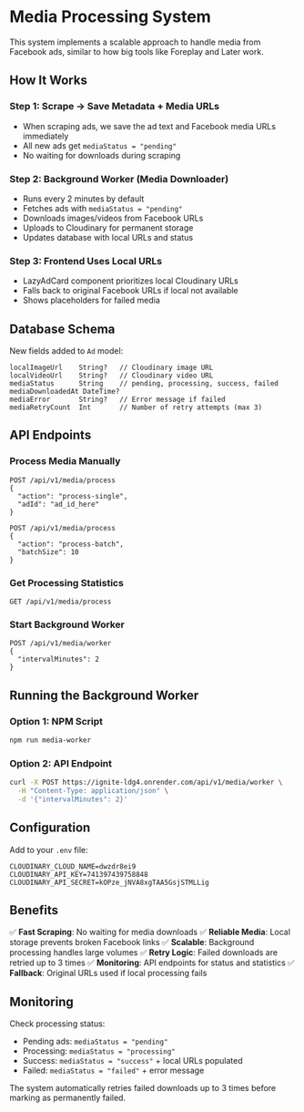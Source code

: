 # Media Processing System

This system implements a scalable approach to handle media from Facebook ads, similar to how big tools like Foreplay and Later work.

## How It Works

### Step 1: Scrape → Save Metadata + Media URLs
- When scraping ads, we save the ad text and Facebook media URLs immediately
- All new ads get `mediaStatus = "pending"`
- No waiting for downloads during scraping

### Step 2: Background Worker (Media Downloader)
- Runs every 2 minutes by default
- Fetches ads with `mediaStatus = "pending"`
- Downloads images/videos from Facebook URLs
- Uploads to Cloudinary for permanent storage
- Updates database with local URLs and status

### Step 3: Frontend Uses Local URLs
- LazyAdCard component prioritizes local Cloudinary URLs
- Falls back to original Facebook URLs if local not available
- Shows placeholders for failed media

## Database Schema

New fields added to `Ad` model:
```prisma
localImageUrl    String?   // Cloudinary image URL
localVideoUrl    String?   // Cloudinary video URL
mediaStatus      String    // pending, processing, success, failed
mediaDownloadedAt DateTime?
mediaError       String?   // Error message if failed
mediaRetryCount  Int       // Number of retry attempts (max 3)
```

## API Endpoints

### Process Media Manually
```
POST /api/v1/media/process
{
  "action": "process-single",
  "adId": "ad_id_here"
}
```

```
POST /api/v1/media/process
{
  "action": "process-batch",
  "batchSize": 10
}
```

### Get Processing Statistics
```
GET /api/v1/media/process
```

### Start Background Worker
```
POST /api/v1/media/worker
{
  "intervalMinutes": 2
}
```

## Running the Background Worker

### Option 1: NPM Script
```bash
npm run media-worker
```

### Option 2: API Endpoint
```bash
curl -X POST https://ignite-ldg4.onrender.com/api/v1/media/worker \
  -H "Content-Type: application/json" \
  -d '{"intervalMinutes": 2}'
```

## Configuration

Add to your `.env` file:
```env
CLOUDINARY_CLOUD_NAME=dwzdr8ei9
CLOUDINARY_API_KEY=741397439758848
CLOUDINARY_API_SECRET=kOPze_jNVA8xgTAA5GsjSTMLLig
```

## Benefits

✅ **Fast Scraping**: No waiting for media downloads
✅ **Reliable Media**: Local storage prevents broken Facebook links
✅ **Scalable**: Background processing handles large volumes
✅ **Retry Logic**: Failed downloads are retried up to 3 times
✅ **Monitoring**: API endpoints for status and statistics
✅ **Fallback**: Original URLs used if local processing fails

## Monitoring

Check processing status:
- Pending ads: `mediaStatus = "pending"`
- Processing: `mediaStatus = "processing"`
- Success: `mediaStatus = "success"` + local URLs populated
- Failed: `mediaStatus = "failed"` + error message

The system automatically retries failed downloads up to 3 times before marking as permanently failed. 